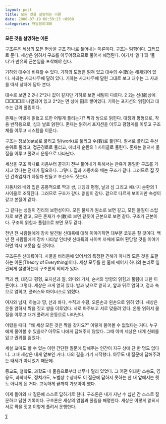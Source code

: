 ```yaml
---
layout: post
title: 모든 것을 설명하는 이론
date: 2008-07-19 00:59:23 +0900
categories: 깨달음의대화
---
```

**모든 것을 설명하는 이론**

구조론은 세상의 모든 현상을 구조 하나로 풀어내는 이론이다. 구조는 얽힘이다. 그러므로 푼다. 세상은 얽혀서 구조를 이루어졌으므로 풀어서 해명된다. 여기서 ‘얽다’와 ‘풀다’가 만유의 근본임을 포착해야 한다. 

기하와 대수에 비유할 수 있다. 기하의 도형은 얽혀 있고 대수의 수(數)는 해체되어 있다. 사과는 사과나무에 달려 있다. 기하는 사과나무에 달린 그대로 보고 대수는 그 사과를 따서 상자에 담아 본다.

대수로 보면 2 2나 2\*2나 값이 같지만 기하로 보면 세팅이 다르다. 2 2는 선(線)상에 □□□□로 나열되어 있고 2\*2는 면 상에 田로 쌓여있다. 기하는 포지션의 얽힘이고 대수는 값의 풀림이다. 

존재는 어떻게 얽혔고 또한 어떻게 풀리는가? 짝과 쌍으로 얽힌다. 대칭과 평형으로, 작용 반작용으로, 심과 날로 얽힌다. 존재는 얽혀서 포지션을 이루고 평형계를 이루고 구조체를 이루고 시스템을 이룬다. 

구조는 정보(data)로 풀리고 일(work)로 풀리고 수(數)로 풀린다. 질서로 풀리고 우선순위로 풀리고, 접근경로로 풀리고, 에너지 순환의 1 사이클로 풀린다. 존재는 얽혀서 물질을 이루고 풀려서 운동으로 나타난다. 

세상을 구조 하나로 처음부터 끝까지 전부 풀어내기 위해서는 만유가 동일한 구조를 가지고 있다는 전제가 필요하다. 그렇다. 집과 자동차와 배는 구조가 같다. 그러므로 집 짓던 건축업자가 자동차 만들고 조선소도 짓는다. 

자동차와 배와 집은 공통적으로 짝과 쌍, 대칭과 평형, 날과 심 그리고 에너지 순환의 1 사이클로 조직된다. 그러므로 구조가 같다. 얽힘이 같다. 겉으로 다르게 보이지만 속성이 같고 본질이 같다. 

그 같다는 성질이 진리의 보편성이다. 모든 물체가 원소로 보면 같고, 모든 물질이 소립자로 보면 같고, 모든 존재가 수(數)로 보면 같듯이 근본으로 보면 같다. 구조가 근본이다. 구조의 얽힘과 풀림으로 보면 모두 같다. 

천년 전 사람들에게 장차 발견될 신대륙에 대해 이야기하면 대부분 코웃음 칠 것이다. 백년 전 사람들에게 장차 나타날 인터넷 신대륙의 사이버 까페에 모여 환담할 것을 이야기하면 역시 코웃음 칠 것이다. 

구조론은 신대륙이다. 사물을 바라봄에 있어서의 특정한 견해가 아니라 모든 것을 포괄하는 이론(Theory of Everything)이다. 세상 모두를 한 줄에 꿰어서 하나의 논리로 일관되게 설명하는데 구조론의 의의가 있다.

짝과 쌍, 대칭과 평형, 포지션과 일, 의미와 가치, 순서와 방향의 얽힘과 풀림에 대한 이론이다. 그렇다. 세상은 크게 얽혀 있다. 밤과 낮으로 얽히고, 앞과 뒤로 얽히고, 겉과 속으로 얽히고, 플러스와 마이너스로 얽혔다. 

여자와 남자, 하늘과 땅, 산과 바다, 수직과 수평, 오른손과 왼손으로 얽혀 있다. 세상은 온통 얽혀서 짝을 짓고 쌍을 이루었다. 서로 마주보고 서로 맞물려 있다. 온통 얽혀서 물질을 이루고 대개 풀려서 운동으로 나타난다. 

어렸을 때다. "왜 세상 모든 것은 짝을 갖지요?" 이렇게 물어볼 수 없었다는 거다. 누구에게 물어볼 수 있을까? 아무도 나에게 답해주지 않았다. 그때 이미 세상은 내게 신뢰를 잃고 권위를 잃었다.

세살 꼬마도 할 수 있는 이런 간단한 질문에 답해주는 인간이 지구 상에 단 한 명도 없다니. 그때 세상은 내게 얕보인 거다. 나의 길을 가기 시작했다. 아무도 내 질문에 답해주려는 태세가 아니었기 때문에. 

종교도, 철학도, 과학도 내 물음으로부터 너무나 멀리 있었다. 그 어떤 위대한 스승도, 영웅도, 과학자도, 정치가도, 노벨상 수상자도 이 질문에 답하지 못하는 한 내 앞에서는 뭣도 아니게 된 거다. 고독하게 끝까지 가보아야 했다.

이제 돌아와 내 질문에 스스로 답하기로 한다. 구조론은 내가 지난 수 십년 간 스스로 질문하고 답한 기록이다. 구조론은 세상의 얽힘과 풀림을 해명한다. 세상은 이렇게 얽혀서 서로 짝을 짓고 이렇게 풀려서 운행한다.



∑